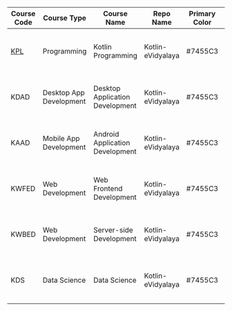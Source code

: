 | Course Code | Course Type             | Course Name                     | Repo Name         | Primary Color | Secondary Color | Created On               | Updated On               |
|-------------|-------------------------|---------------------------------|-------------------|---------------|-----------------|--------------------------|--------------------------|
| [KPL](https://raw.githubusercontent.com/AvijitKarmakar/Kotlin-Desktop-Application-Jetpack-Compose-Tutorial/test/KDAD/README.md)     | Programming             | Kotlin Programming              | Kotlin-eVidyalaya | #7455C3       | #AC92EC         | 2021-10-12T10-33-00+0530 | 2021-10-12T10-33-00+0530 |
| KDAD        | Desktop App Development | Desktop Application Development | Kotlin-eVidyalaya | #7455C3       | #AC92EC         | 2021-10-12T10-33-00+0530 | 2021-10-12T10-33-00+0530 |
| KAAD        | Mobile App Development  | Android Application Development | Kotlin-eVidyalaya | #7455C3       | #AC92EC         | 2021-10-12T10-33-00+0530 | 2021-10-12T10-33-00+0530 |
| KWFED       | Web Development         | Web Frontend Development        | Kotlin-eVidyalaya | #7455C3       | #AC92EC         | 2021-10-12T10-33-00+0530 | 2021-10-12T10-33-00+0530 |
| KWBED       | Web Development         | Server-side Development         | Kotlin-eVidyalaya | #7455C3       | #AC92EC         | 2021-10-12T10-33-00+0530 | 2021-10-12T10-33-00+0530 |
| KDS         | Data Science            | Data Science                    | Kotlin-eVidyalaya | #7455C3       | #AC92EC         | 2021-10-12T10-33-00+0530 | 2021-10-12T10-33-00+0530 |